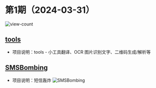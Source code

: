 # 第1期（2024-03-31）

![view-count](https://count.getloli.com/@xiaoxuan6-weekly-20240331)

## [tools](https://github.com/xiaoxuan6/tools)
- 项目说明：tools - 小工具翻译、OCR 图片识别文字、二维码生成/解析等

## [SMSBombing](https://github.com/xiaoxuan6/SMSBombing)
- 项目说明：短信轰炸
![SMSBombing](https://socialify.git.ci/xiaoxuan6/SMSBombing/image?description=1&font=Bitter&forks=1&issues=1&language=1&name=1&owner=1&pattern=Floating%20Cogs&pulls=1&stargazers=1&theme=Dark)

